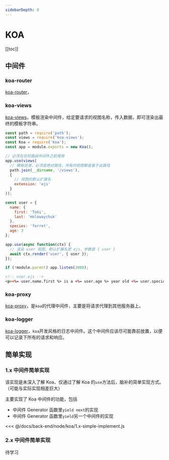 ```yaml
---
sidebarDepth: 0
---
```


# KOA

[[toc]]

## 中间件

### koa-router

[koa-router](https://github.com/ZijianHe/koa-router)，

### koa-views

[koa-views](https://github.com/queckezz/koa-views)，模板渲染中间件，给定要请求的视图名称，传入数据，即可渲染出最终的模板字符串。

```js
const path = require('path');
const views = require('koa-views');
const Koa = require('koa');
const app = module.exports = new Koa();

// 必须在任何路由中间件之前使用
app.use(views(
  // 模板目录，必须是绝对路径，所有的视图都是基于此路径
  path.join(__dirname, '/views'),
  {
    // 视图的默认扩展名
    extension: 'ejs'
  }
));

const user = {
  name: {
    first: 'Tobi',
    last: 'Holowaychuk'
  },
  species: 'ferret',
  age: 3
};

app.use(async function(ctx) {
  // 渲染 user 视图，默认扩展名是 ejs，参数是 { user }
  await ctx.render('user', { user });
});

if (!module.parent) app.listen(3000);
```

```html
<!-- user.ejs -->
<p><%= user.name.first %> is a <%= user.age %> year old <%= user.species %>.</p>
```

### koa-proxy

[koa-proxy](https://github.com/popomore/koa-proxy)，是`koa`的代理中间件，主要是将请求代理到其他服务器上。

### koa-logger

[koa-logger](https://github.com/koajs/logger)，`koa`开发风格的日志中间件。这个中间件应该尽可能靠前放置，以便可以记录下所有的请求和响应。

## 简单实现

### 1.x 中间件简单实现

该实现是未深入了解 Koa、仅通过了解 Koa 的`use`方法后，脑补的简单实现方式。（可能与实际实现相差巨大）

主要实现了 Koa 中间件的功能，包括

- 中间件 Generator 函数里`yield next`的实现
- 中间件 Generator 函数里`yield`另一个中间件的实现

<<< @/docs/back-end/node/koa/1.x-simple-implement.js

### 2.x 中间件简单实现

待学习
